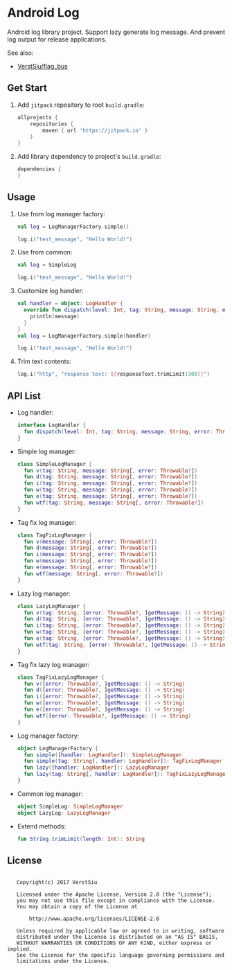 
# Android Log

Android log library project. Support lazy generate log message. And prevent log output for release applications.

See also:

* [VerstSiu/flag_bus](https://github.com/VerstSiu/flag_bus)

## Get Start

1. Add `jitpack` repository to root `build.gradle`:

    ```gradle
    allprojects {
        repositories {
            maven { url 'https://jitpack.io' }
        }
    }
    ```

2. Add library dependency to project's `build.gradle`:

    ```gradle
    dependencies {
    }
    ```

## Usage

1. Use from log manager factory:

    ```kotlin
    val log = LogManagerFactory.simple()
 
    log.i("test_message", "Hello World!")
    ```

2. Use from common:

    ```kotlin
    val log = SimpleLog
    
    log.i("test_message", "Hello World!")
    ```

3. Customize log handler:

    ```kotlin
    val handler = object: LogHandler {
      override fun dispatch(level: Int, tag: String, message: String, error: Throwable?) {
        println(message)
      }
    }
    val log = LogManagerFactory.simple(handler)
 
    log.i("test_message", "Hello World!")
    ```

4. Trim text contents:

    ```kotlin
    log.i("http", "response text: ${responseText.trimLimit(300)}")
    ```

## API List

* Log handler:

    ```kotlin
    interface LogHandler {
      fun dispatch(level: Int, tag: String, message: String, error: Throwable?)
    }
    ```

* Simple log manager:

    ```kotlin
    class SimpleLogManager {
      fun v(tag: String, message: String[, error: Throwable?])
      fun d(tag: String, message: String[, error: Throwable?])
      fun i(tag: String, message: String[, error: Throwable?])
      fun w(tag: String, message: String[, error: Throwable?])
      fun e(tag: String, message: String[, error: Throwable?])
      fun wtf(tag: String, message: String[, error: Throwable?])
    }
    ```

* Tag fix log manager:

    ```kotlin
    class TagFixLogManager {
      fun v(message: String[, error: Throwable?])
      fun d(message: String[, error: Throwable?])
      fun i(message: String[, error: Throwable?])
      fun w(message: String[, error: Throwable?])
      fun e(message: String[, error: Throwable?])
      fun wtf(message: String[, error: Throwable?])
    }
    ```

* Lazy log manager:

    ```kotlin
    class LazyLogManager {
      fun v(tag: String, [error: Throwable?, ]getMessage: () -> String)
      fun d(tag: String, [error: Throwable?, ]getMessage: () -> String)
      fun i(tag: String, [error: Throwable?, ]getMessage: () -> String)
      fun w(tag: String, [error: Throwable?, ]getMessage: () -> String)
      fun e(tag: String, [error: Throwable?, ]getMessage: () -> String)
      fun wtf(tag: String, [error: Throwable?, ]getMessage: () -> String)
    }
    ```

* Tag fix lazy log manager:

    ```kotlin
    class TagFixLazyLogManager {
      fun v([error: Throwable?, ]getMessage: () -> String)
      fun d([error: Throwable?, ]getMessage: () -> String)
      fun i([error: Throwable?, ]getMessage: () -> String)
      fun w([error: Throwable?, ]getMessage: () -> String)
      fun e([error: Throwable?, ]getMessage: () -> String)
      fun wtf([error: Throwable?, ]getMessage: () -> String)
    }
    ```

* Log manager factory:

    ```kotlin
    object LogManagerFactory {
      fun simple([handler: LogHandler]): SimpleLogManager
      fun simple(tag: String[, handler: LogHandler]): TagFixLogManager
      fun lazy([handler: LogHandler]): LazyLogManager
      fun lazy(tag: String[, handler: LogHandler]): TagFixLazyLogManager
    }
    ```

* Common log manager:

    ```kotlin
    object SimpleLog: SimpleLogManager
    object LazyLog: LazyLogManager
    ```

* Extend methods:

    ```kotlin
    fun String.trimLimit(length: Int): String
    ```

## License

```

   Copyright(c) 2017 VerstSiu

   Licensed under the Apache License, Version 2.0 (the "License");
   you may not use this file except in compliance with the License.
   You may obtain a copy of the License at

       http://www.apache.org/licenses/LICENSE-2.0

   Unless required by applicable law or agreed to in writing, software
   distributed under the License is distributed on an "AS IS" BASIS,
   WITHOUT WARRANTIES OR CONDITIONS OF ANY KIND, either express or implied.
   See the License for the specific language governing permissions and
   limitations under the License.

```
